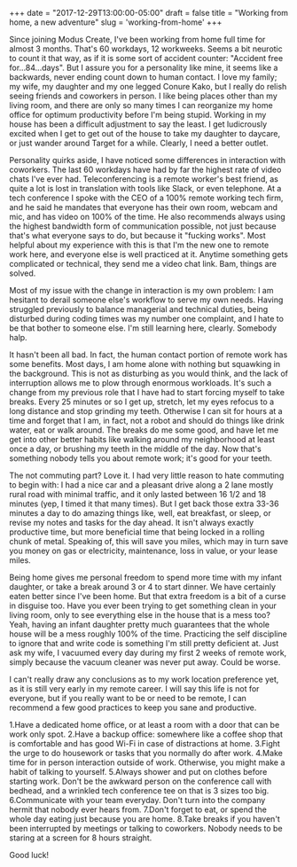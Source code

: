 +++
date = "2017-12-29T13:00:00-05:00"
draft = false
title = "Working from home, a new adventure"
slug = 'working-from-home'
+++

Since joining Modus Create, I've been working from home full time for almost 3 months. That's 60 workdays, 12 workweeks. Seems a bit neurotic to count it that way, as if it is some sort of accident counter: "Accident free for...84...days". But I assure you for a personality like mine, it seems like a backwards, never ending count down to human contact. I love my family; my wife, my daughter and my one legged Conure Kako, but I really do relish seeing friends and coworkers in person. I like being places other than my living room, and there are only so many times I can reorganize my home office for optimum productivity before I'm being stupid. Working in my house has been a difficult adjustment to say the least. I get ludicrously excited when I get to get out of the house to take my daughter to daycare, or just wander around Target for a while. Clearly, I need a better outlet.

Personality quirks aside, I have noticed some differences in interaction with coworkers. The last 60 workdays have had by far the highest rate of video chats I've ever had. Teleconferencing is a remote worker's best friend, as quite a lot is lost in translation with tools like Slack, or even telephone. At a tech conference I spoke with the CEO of a 100% remote working tech firm, and he said he mandates that everyone has their own room, webcam and mic, and has video on 100% of the time. He also recommends always using the highest bandwidth form of communication possible, not just because that's what everyone says to do, but because it "fucking works". Most helpful about my experience with this is that I'm the new one to remote work here, and everyone else is well practiced at it. Anytime something gets complicated or technical, they send me a video chat link. Bam, things are solved.

Most of my issue with the change in interaction is my own problem: I am hesitant to derail someone else's workflow to serve my own needs. Having struggled previously to balance managerial and technical duties, being disturbed during coding times was my number one complaint, and I hate to be that bother to someone else. I'm still learning here, clearly. Somebody halp.

It hasn't been all bad. In fact, the human contact portion of remote work has some benefits. Most days, I am home alone with nothing but squawking in the background. This is not as disturbing as you would think, and the lack of interruption allows me to plow through enormous workloads. It's such a change from my previous role that I have had to start forcing myself to take breaks. Every 25 minutes or so I get up, stretch, let my eyes refocus to a long distance and stop grinding my teeth. Otherwise I can sit for hours at a time and forget that I am, in fact, not a robot and should do things like drink water, eat or walk around. The breaks do me some good, and have let me get into other better habits like walking around my neighborhood at least once a day, or brushing my teeth in the middle of the day. Now that's something nobody tells you about remote work; it's good for your teeth.

The not commuting part? Love it. I had very little reason to hate commuting to begin with: I had a nice car and a pleasant drive along a 2 lane mostly rural road with minimal traffic, and it only lasted between 16 1/2 and 18 minutes (yep, I timed it that many times). But I get back those extra 33-36 minutes a day to do amazing things like, well, eat breakfast, or sleep, or revise my notes and tasks for the day ahead. It isn't always exactly productive time, but more beneficial time that being locked in a rolling chunk of metal. Speaking of, this will save you miles, which may in turn save you money on gas or electricity, maintenance, loss in value, or your lease miles.

Being home gives me personal freedom to spend more time with my infant daughter, or take a break around 3 or 4 to start dinner. We have certainly eaten better since I've been home. But that extra freedom is a bit of a curse in disguise too. Have you ever been trying to get something clean in your living room, only to see everything else in the house that is a mess too? Yeah, having an infant daughter pretty much guarantees that the whole house will be a mess roughly 100% of the time. Practicing the self discipline to ignore that and write code is something I'm still pretty deficient at. Just ask my wife, I vacuumed every day during my first 2 weeks of remote work, simply because the vacuum cleaner was never put away. Could be worse.

I can't really draw any conclusions as to my work location preference yet, as it is still very early in my remote career. I will say this life is not for everyone, but if you really want to be or need to be remote, I can recommend a few good practices to keep you sane and productive.

1.Have a dedicated home office, or at least a room with a door that can be work only spot.
2.Have a backup office: somewhere like a coffee shop that is comfortable and has good Wi-Fi in case of distractions at home.
3.Fight the urge to do housework or tasks that you normally do after work.
4.Make time for in person interaction outside of work. Otherwise, you might make a habit of talking to yourself.
5.Always shower and put on clothes before starting work. Don't be the awkward person on the conference call with bedhead, and a wrinkled tech conference tee on that is 3 sizes too big.
6.Communicate with your team everyday. Don't turn into the company hermit that nobody ever hears from.
7.Don't forget to eat, or spend the whole day eating just because you are home.
8.Take breaks if you haven't been interrupted by meetings or talking to coworkers. Nobody needs to be staring at a screen for 8 hours straight.

Good luck!
